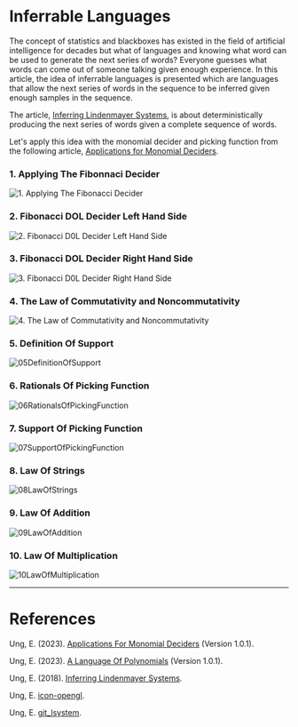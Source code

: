 # Inferrable Languages

The concept of statistics and blackboxes has existed in the field of artificial intelligence for decades but what of languages and knowing what word can be used to generate the next series of words? Everyone guesses what words can come out of someone talking given enough experience. In this article, the idea of inferrable languages is presented which are languages that allow the next series of words in the sequence to be inferred given enough samples in the sequence.

The article, [Inferring Lindenmayer Systems](Resources/lindenmayer_systems.pdf), is about deterministically producing the next series of words given a complete sequence of words.

Let's apply this idea with the monomial decider and picking function from the following article, [Applications for Monomial Deciders](https://github.com/ericung/ApplicationsForMonomialDeciders).

### 1. Applying The Fibonnaci Decider

![1. Applying The Fibonacci Decider](Resources/01ApplyingTheFibonacciDecider.jpg)

### 2. Fibonacci DOL Decider Left Hand Side

![2. Fibonacci D0L Decider Left Hand Side](Resources/02FibonacciD0LDeciderLeftHandSide.jpg)

### 3. Fibonacci DOL Decider Right Hand Side

![3. Fibonacci D0L Decider Right Hand Side](Resources/03FibonacciD0LDeciderRightHandSide.jpg)

### 4. The Law of Commutativity and Noncommutativity

![4. The Law of Commutativity and Noncommutativity](Resources/04TheLawOfCommutativityAndNoncommutativity.jpg)

### 5. Definition Of Support

![05DefinitionOfSupport](Resources/05DefinitionOfSupport.jpg)

### 6. Rationals Of Picking Function

![06RationalsOfPickingFunction](Resources/06RationalsOfPickingFunction.jpg)

### 7. Support Of Picking Function

![07SupportOfPickingFunction](Resources/07SupportOfPickingFunction.jpg)

### 8. Law Of Strings

![08LawOfStrings](Resources/08LawOfStrings.jpg)

### 9. Law Of Addition

![09LawOfAddition](Resources/09LawOfAddition.jpg)

### 10. Law Of Multiplication

![10LawOfMultiplication](Resources/10LawOfMultiplication.jpg)


-----

# References

Ung, E. (2023). [Applications For Monomial Deciders](https://github.com/ericung/ApplicationsForMonomialDeciders) (Version 1.0.1).

Ung, E. (2023). [A Language Of Polynomials](https://github.com/ericung/languageofpolynomials) (Version 1.0.1). 

Ung, E. (2018). [Inferring Lindenmayer Systems](Resources/lindenmayer_systems.pdf).

Ung, E. [icon-opengl](https://github.com/ericung/icon-opengl).

Ung, E. [git_lsystem](https://github.com/ericung/git_lsystem).

